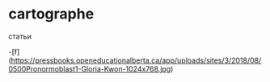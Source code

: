 # cartographe
статьи

-[f] (https://pressbooks.openeducationalberta.ca/app/uploads/sites/3/2018/08/0500Pronormoblast1-Gloria-Kwon-1024x768.jpg)
